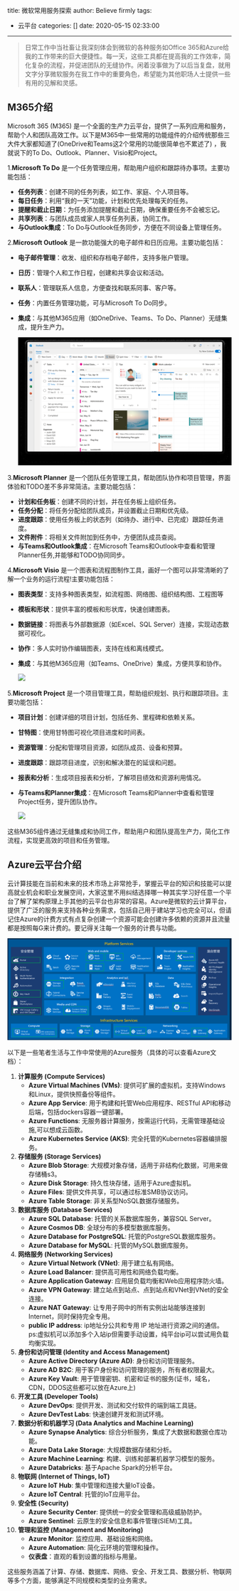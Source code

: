 title: 微软常用服务探索
author: Believe firmly
tags:
  - 云平台
categories: []
date: 2020-05-15 02:33:00
---

>  日常工作中当社畜让我深刻体会到微软的各种服务如Office 365和Azure给我的工作带来的巨大便捷性。每一天，这些工具都在提高我的工作效率，简化复杂的流程，并促进团队的无缝协作。闲着没事做为了以后当复盘，就用文字分享微软服务在我工作中的重要角色，希望能为其他职场人士提供一些有用的见解和灵感。

## **M365介绍**

Microsoft 365 (M365) 是一个全面的生产力云平台，提供了一系列应用和服务，帮助个人和团队高效工作。以下是M365中一些常用的功能组件的介绍传统那些三大件大家都知道了(OneDrive和Teams这2个常用的功能很简单也不累述了) ，我就说下的To Do、Outlook、Planner、Visio和Project。

1.**Microsoft To Do** 是一个任务管理应用，帮助用户组织和跟踪待办事项。主要功能包括：

- **任务列表**：创建不同的任务列表，如工作、家庭、个人项目等。
- **每日任务**：利用“我的一天”功能，计划和优先处理每天的任务。
- **提醒和截止日期**：为任务添加提醒和截止日期，确保重要任务不会被忘记。
- **共享列表**：与团队成员或家人共享任务列表，协同工作。
- **与Outlook集成**：To Do与Outlook任务同步，方便在不同设备上管理任务。

2.**Microsoft Outlook** 是一款功能强大的电子邮件和日历应用。主要功能包括：

- **电子邮件管理**：收发、组织和存档电子邮件，支持多账户管理。

- **日历**：管理个人和工作日程，创建和共享会议和活动。

- **联系人**：管理联系人信息，方便查找和联系同事、客户等。

- **任务**：内置任务管理功能，可与Microsoft To Do同步。

- **集成**：与其他M365应用（如OneDrive、Teams、To Do、Planner）无缝集成，提升生产力。

  ![image-20251027150946678](https://raw.githubusercontent.com/myxiaoshen/mypic/main/image-20251027150946678.png)

3.**Microsoft Planner** 是一个团队任务管理工具，帮助团队协作和项目管理，界面体验和TODO差不多非常简洁。主要功能包括：

- **计划和任务板**：创建不同的计划，并在任务板上组织任务。
- **任务分配**：将任务分配给团队成员，并设置截止日期和优先级。
- **进度跟踪**：使用任务板上的状态列（如待办、进行中、已完成）跟踪任务进度。
- **文件附件**：将相关文件附加到任务中，方便团队成员查阅。
- **与Teams和Outlook集成**：在Microsoft Teams和Outlook中查看和管理Planner任务,并能够和TODO协同同步。

4.**Microsoft Visio** 是一个图表和流程图制作工具，画好一个图可以非常清晰的了解一个业务的运行流程!主要功能包括：

- **图表类型**：支持多种图表类型，如流程图、网络图、组织结构图、工程图等

- **模板和形状**：提供丰富的模板和形状库，快速创建图表。

- **数据链接**：将图表与外部数据源（如Excel、SQL Server）连接，实现动态数据可视化。

- **协作**：多人实时协作编辑图表，支持在线和离线模式。

- **集成**：与其他M365应用（如Teams、OneDrive）集成，方便共享和协作。

  ![](https://gateway.ipfsscan.io/ipfs/QmdDi3k733sTZNx9eYJqqRB8FBKJqeanfwhF6GZTphEXfV?filename=1715751364269.jpg)

5.**Microsoft Project** 是一个项目管理工具，帮助组织规划、执行和跟踪项目。主要功能包括：

- **项目计划**：创建详细的项目计划，包括任务、里程碑和依赖关系。

- **甘特图**：使用甘特图可视化项目进度和时间表。

- **资源管理**：分配和管理项目资源，如团队成员、设备和预算。

- **进度跟踪**：跟踪项目进度，识别和解决潜在的延误和问题。

- **报表和分析**：生成项目报表和分析，了解项目绩效和资源利用情况。

- **与Teams和Planner集成**：在Microsoft Teams和Planner中查看和管理Project任务，提升团队协作。

  ![](https://gateway.ipfsscan.io/ipfs/QmaccBSJmCpXYGjkfFLDfzA32g56zVRHYP1A5Zd3aTk846?filename=1715751378783.jpg)

这些M365组件通过无缝集成和协同工作，帮助用户和团队提高生产力，简化工作流程，实现更高效的项目和任务管理。

## **Azure云平台介绍**

云计算技能在当前和未来的技术市场上非常抢手，掌握云平台的知识和技能可以提高就业机会和职业发展空间，大家这里不用纠结选择哪一种其实学习好任意一个平台了解了架构原理上手其他的云平台也非常的容易。Azure是微软的云计算平台，提供了广泛的服务来支持各种业务需求，包括自己用于建站学习也完全可以，但请记住Azure的计费方式有点复杂创建一个资源可能会创建许多依赖的资源并且流量都是按照每G来计费的。要记得关注每一个服务的计费与功能。

![image-20251027150426715](https://raw.githubusercontent.com/myxiaoshen/mypic/main/image-20251027150426715.png)

以下是一些笔者生活与工作中常使用的Azure服务（具体的可以查看Azure文档）：

1. **计算服务 (Compute Services)**
   - **Azure Virtual Machines (VMs)**: 提供可扩展的虚拟机，支持Windows和Linux，提供快照备份等组件。
   - **Azure App Service**: 用于构建和托管Web应用程序、RESTful API和移动后端，包括dockers容器一键部署。
   - **Azure Functions**: 无服务器计算服务，按需运行代码，无需管理基础设施,可以想成云函数。
   - **Azure Kubernetes Service (AKS)**: 完全托管的Kubernetes容器编排服务。
2. **存储服务 (Storage Services)**
   - **Azure Blob Storage**: 大规模对象存储，适用于非结构化数据，可用来做存储桶s3。
   - **Azure Disk Storage**: 持久性块存储，适用于Azure虚拟机。
   - **Azure Files**: 提供文件共享，可以通过标准SMB协议访问。
   - **Azure Table Storage**: 非关系型NoSQL数据存储服务。
3. **数据库服务 (Database Services)**
   - **Azure SQL Database**: 托管的关系数据库服务，兼容SQL Server。
   - **Azure Cosmos DB**: 全球分布的多模型数据库服务。
   - **Azure Database for PostgreSQL**: 托管的PostgreSQL数据库服务。
   - **Azure Database for MySQL**: 托管的MySQL数据库服务。
4. **网络服务 (Networking Services)**
   - **Azure Virtual Network (VNet)**: 用于建立私有网络。
   - **Azure Load Balancer**: 提供高可用性和网络负载均衡。
   - **Azure Application Gateway**: 应用层负载均衡和Web应用程序防火墙。
   - **Azure VPN Gateway**: 建立站点到站点、点到站点和VNet到VNet的安全连接。
   - **Azure NAT Gateway**: 让专用子网中的所有实例出站能够连接到 Internet，同时保持完全专用。
   - **public IP address**:  ip地址分公共和专用 IP 地址进行资源之间的通信。ps:虚拟机可以添加多个入站ip但需要手动设置，纯平台ip可以尝试用负载均衡实现。
5. **身份和访问管理 (Identity and Access Management)**
   - **Azure Active Directory (Azure AD)**: 身份和访问管理服务。
   - **Azure AD B2C**: 用于客户身份和访问管理的服务，所有者权限最大。
   - **Azure Key Vault**: 用于管理密钥、机密和证书的服务(证书，域名，CDN，DDOS这些都可以放在Azure上)
6. **开发工具 (Developer Tools)**
   - **Azure DevOps**: 提供开发、测试和交付软件的端到端工具链。
   - **Azure DevTest Labs**: 快速创建开发和测试环境。
7. **数据分析和机器学习 (Data Analytics and Machine Learning)**
   - **Azure Synapse Analytics**: 综合分析服务，集成了大数据和数据仓库功能。
   - **Azure Data Lake Storage**: 大规模数据存储和分析。
   - **Azure Machine Learning**: 构建、训练和部署机器学习模型的服务。
   - **Azure Databricks**: 基于Apache Spark的分析平台。
8. **物联网 (Internet of Things, IoT)**
   - **Azure IoT Hub**: 集中管理和连接大量IoT设备。
   - **Azure IoT Central**: 托管的IoT应用平台。
9. **安全性 (Security)**
   - **Azure Security Center**: 提供统一的安全管理和高级威胁防护。
   - **Azure Sentinel**: 云原生的安全信息和事件管理(SIEM)工具。
10. **管理和监控 (Management and Monitoring)**
    - **Azure Monitor**: 监控应用、基础设施和网络。
    - **Azure Automation**: 简化云环境的管理和操作。
    - **仪表盘**：直观的看到设置的指标与用量。 

这些服务涵盖了计算、存储、数据库、网络、安全、开发工具、数据分析、物联网等多个方面，能够满足不同规模和类型的业务需求。




